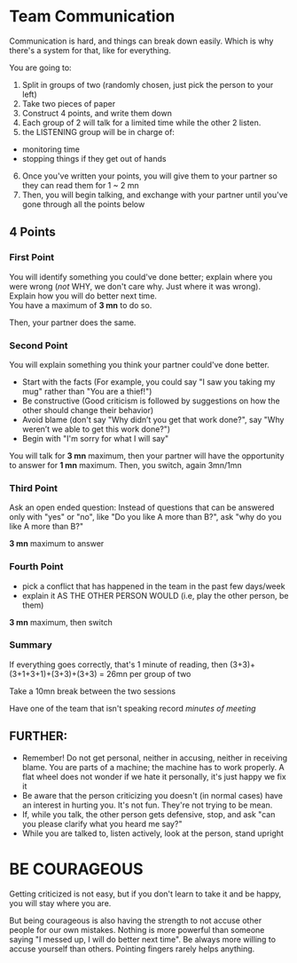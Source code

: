 # Team Communication 

Communication is hard, and things can break down easily. Which is why there's a system for that, like for everything.

You are going to:

1. Split in groups of two (randomly chosen, just pick the person to your left)
2. Take two pieces of paper
3. Construct 4 points, and write them down
4. Each group of 2 will talk for a limited time while the other 2 listen.
5. the LISTENING group will be in charge of:
  - monitoring time
  - stopping things if they get out of hands
6. Once you've written your points, you will give them to your partner so they can read them for 1 ~ 2 mn
7. Then, you will begin talking, and exchange with your partner until you've gone through all the points below

## 4 Points

### First Point

You will identify something you could've done better; explain where you were wrong (*not* WHY, we don't care why. Just where it was wrong). Explain how you will do better next time.  
You have a maximum of **3 mn** to do so.

Then, your partner does the same.

### Second Point

You will explain something you think your partner could've done better.

- Start with the facts (For example, you could say "I saw you taking my mug" rather than "You are a thief!")
- Be constructive (Good criticism is followed by suggestions on how the other should change their behavior)
- Avoid blame (don't say "Why didn’t you get that work done?", say "Why weren’t we able to get this work done?")
- Begin with "I'm sorry for what I will say"

You will talk for **3 mn** maximum, then your partner will have the opportunity to answer for **1 mn** maximum. Then, you switch, again 3mn/1mn

### Third Point

Ask an open ended question: Instead of questions that can be answered only with "yes" or "no", like "Do you like A more than B?", ask "why do you like A more than B?"

**3 mn** maximum to answer


### Fourth Point

- pick a conflict that has happened in the team in the past few days/week
- explain it AS THE OTHER PERSON WOULD (i.e, play the other person, be them)

**3 mn** maximum, then switch


### Summary

If everything goes correctly, that's 1 minute of reading, then (3+3)+(3+1+3+1)+(3+3)+(3+3) = 26mn per group of two

Take a 10mn break between the two sessions

Have one of the team that isn't speaking record *minutes of meeting*


## FURTHER:

- Remember! Do not get personal, neither in accusing, neither in receiving blame. You are parts of a machine; the machine has to work properly. A flat wheel does not wonder if we hate it personally, it's just happy we fix it
- Be aware that the person criticizing you doesn't (in normal cases) have an interest in hurting you. It's not fun. They're not trying to be mean.
- If, while you talk, the other person gets defensive, stop, and ask "can you please clarify what you heard me say?"
- While you are talked to, listen actively, look at the person, stand upright
 
# BE COURAGEOUS

Getting criticized is not easy, but if you don't learn to take it and be happy, you will stay where you are.

But being courageous is also having the strength to not accuse other people for our own mistakes. Nothing is more powerful than someone saying "I messed up, I will do better next time". Be always more willing to accuse yourself than others. Pointing fingers rarely helps anything.


